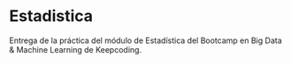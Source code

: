 # Estadistica
Entrega de la práctica del módulo de Estadística del Bootcamp en Big Data &amp; Machine Learning de Keepcoding.
